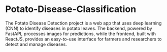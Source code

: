 # Potato-Disease-Classification
The Potato Disease Detection project is a web app that uses deep learning (CNN) to identify diseases in potato leaves. The backend, powered by FastAPI, processes images for predictions, while the frontend, built with ReactJS, provides an easy-to-use interface for farmers and researchers to detect and manage diseases.
